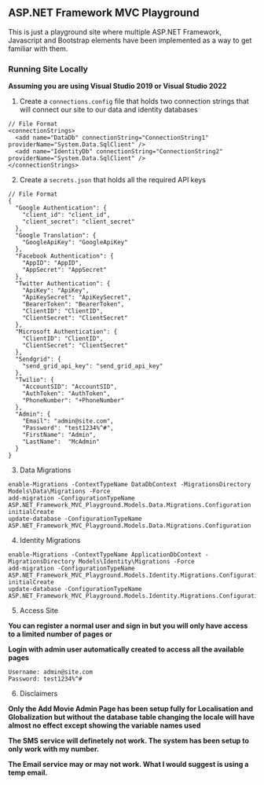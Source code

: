 ## ASP.NET Framework MVC Playground

This is just a playground site where multiple ASP.NET Framework, Javascript and Bootstrap elements have been implemented as a way to get familiar with them.

### Running Site Locally

**Assuming you are using Visual Studio 2019 or Visual Studio 2022**

1. Create a `connections.config` file that holds two connection strings that will connect our site to
our data and identity databases

```
// File Format
<connectionStrings>
  <add name="DataDb" connectionString="ConnectionString1" providerName="System.Data.SqlClient" />
  <add name="IdentityDb" connectionString="ConnectionString2" providerName="System.Data.SqlClient" />
</connectionStrings>
```

2. Create a `secrets.json` that holds all the required API keys 

```
// File Format
{
  "Google Authentication": {
    "client_id": "client_id",
    "client_secret": "client_secret"
  },
  "Google Translation": {
    "GoogleApiKey": "GoogleApiKey"
  },
  "Facebook Authentication": {
    "AppID": "AppID",
    "AppSecret": "AppSecret"
  },
  "Twitter Authentication": {
    "ApiKey": "ApiKey",
    "ApiKeySecret": "ApiKeySecret",
    "BearerToken": "BearerToken",
    "ClientID": "ClientID",
    "ClientSecret": "ClientSecret"
  },
  "Microsoft Authentication": {
    "ClientID": "ClientID",
    "ClientSecret": "ClientSecret"
  },
  "Sendgrid": {
    "send_grid_api_key": "send_grid_api_key"
  },
  "Twilio": {
    "AccountSID": "AccountSID",
    "AuthToken": "AuthToken",
    "PhoneNumber": "+PhoneNumber"
  },
  "Admin": {
    "Email": "admin@site.com",
    "Password": "test1234%^#",
    "FirstName": "Admin",
    "LastName":  "McAdmin"
  }
}
```

3. Data Migrations

```
enable-Migrations -ContextTypeName DataDbContext -MigrationsDirectory Models\Data\Migrations -Force
add-migration -ConfigurationTypeName ASP.NET_Framework_MVC_Playground.Models.Data.Migrations.Configuration initialCreate
update-database -ConfigurationTypeName ASP.NET_Framework_MVC_Playground.Models.Data.Migrations.Configuration
```

4. Identity Migrations

```
enable-Migrations -ContextTypeName ApplicationDbContext -MigrationsDirectory Models\Identity\Migrations -Force
add-migration -ConfigurationTypeName ASP.NET_Framework_MVC_Playground.Models.Identity.Migrations.Configuration initialCreate
update-database -ConfigurationTypeName ASP.NET_Framework_MVC_Playground.Models.Identity.Migrations.Configuration
```

5. Access Site

**You can register a normal user and sign in but you will only have access to a limited number of pages or**

**Login with admin user automatically created to access all the available pages**

```
Username: admin@site.com
Password: test1234%^#
```

6. Disclaimers

**Only the Add Movie Admin Page has been setup fully for Localisation and Globalization but without the database table changing the locale will have almost no effect except showing the variable names used**

**The SMS service will definetely not work. The system has been setup to only work with my number.**

**The Email service may or may not work. What I would suggest is using a temp email.**
